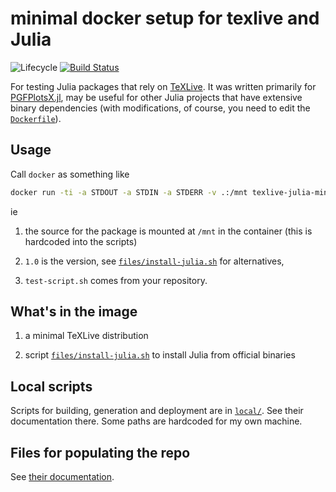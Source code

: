 # minimal docker setup for texlive and Julia

![Lifecycle](https://img.shields.io/badge/lifecycle-experimental-orange.svg)
[![Build Status](https://travis-ci.org/tpapp/texlive-julia-minimal-docker.svg?branch=master)](https://travis-ci.org/tpapp/texlive-julia-minimal-docker)

For testing Julia packages that rely on [TeXLive](https://tug.org/texlive/). It was written primarily for [PGFPlotsX.jl](https://github.com/KristofferC/PGFPlotsX.jl), may be useful for other Julia projects that have extensive binary dependencies (with modifications, of course, you need to edit the [`Dockerfile`](Dockerfile)).

## Usage

Call `docker` as something like

```sh
docker run -ti -a STDOUT -a STDIN -a STDERR -v .:/mnt texlive-julia-minimal /mnt/test-script.sh 1.0
```

ie

1. the source for the package is mounted at `/mnt` in the container (this is hardcoded into the scripts)

2. `1.0` is the version, see [`files/install-julia.sh`](files/install-julia.sh) for alternatives,

3. `test-script.sh` comes from your repository.

## What's in the image

1. a minimal TeXLive distribution

2. script [`files/install-julia.sh`](files/install-julia.sh) to install Julia from official binaries

## Local scripts

Scripts for building, generation and deployment are in [`local/`](local/). See their documentation there. Some paths are hardcoded for my own machine.

## Files for populating the repo

See [their documentation](files/README.md).

